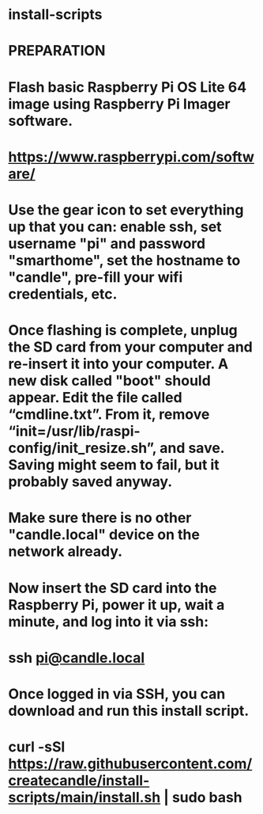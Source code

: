 # install-scripts

# PREPARATION
# Flash basic Raspberry Pi OS Lite 64 image using Raspberry Pi Imager software. 
# https://www.raspberrypi.com/software/

# Use the gear icon to set everything up that you can: enable ssh, set username "pi" and password "smarthome", set the hostname to "candle", pre-fill your wifi credentials, etc.


# Once flashing is complete, unplug the SD card from your computer and re-insert it into your computer. A new disk called "boot" should appear. Edit the file called “cmdline.txt”. From it, remove “init=/usr/lib/raspi-config/init_resize.sh”, and save. Saving might seem to fail, but it probably saved anyway.

# Make sure there is no other "candle.local" device on the network already.
# Now insert the SD card into the Raspberry Pi, power it up, wait a minute, and log into it via ssh:
# ssh pi@candle.local

# Once logged in via SSH, you can download and run this install script.
# curl -sSl https://raw.githubusercontent.com/createcandle/install-scripts/main/install.sh | sudo bash
